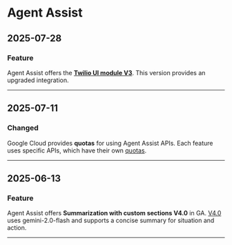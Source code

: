 # Agent Assist

## 2025-07-28

### Feature

Agent Assist offers the **[Twilio UI module V3](https://cloud.google.com/agent-assist/docs/twilio)**. This version provides an upgraded integration.

---
## 2025-07-11

### Changed

Google Cloud provides **quotas** for using Agent Assist APIs. Each feature uses specific APIs, which have their own [quotas](https://cloud.google.com/agent-assist/docs/quotas).

---
## 2025-06-13

### Feature

Agent Assist offers **Summarization with custom sections V4.0** in GA. [V4.0](https://cloud.google.com/agent-assist/docs/summarization-with-custom-sections) uses gemini-2.0-flash and supports a concise summary for situation and action.

---
